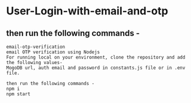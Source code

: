 # User-Login-with-email-and-otp
## then run the following commands - 
```
email-otp-verification
email OTP verification using Nodejs
For running local on your environment, clone the repository and add the following values-
MogoDB url, auth email and password in constants.js file or in .env file.

then run the following commands -
npm i 
npm start
```
